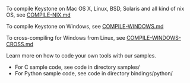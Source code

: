 To compile Keystone on Mac OS X, Linux, BSD, Solaris and all kind of nix OS,
see [COMPILE-NIX.md](COMPILE-NIX.md)

To compile Keystone on Windows, see [COMPILE-WINDOWS.md](COMPILE-WINDOWS.md)

To cross-compiling for Windows from Linux, see [COMPILE-WINDOWS-CROSS.md](COMPILE-WINDOWS-CROSS.md)

Learn more on how to code your own tools with our samples.

 - For C sample code, see code in directory samples/
 - For Python sample code, see code in directory bindings/python/
